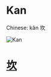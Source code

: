 # Kan

Chinese: kǎn 坎

![Kan](https://88o.io/wp-content/uploads/2018/09/29-e59d8ekan.jpg)

# [坎](./e59d8ekan_cn.md)
